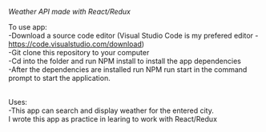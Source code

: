 *Weather API made with React/Redux*<br>

To use app: <br>
-Download a source code editor (Visual Studio Code is my prefered editor - https://code.visualstudio.com/download) <br>
-Git clone this repository to your computer <br>
-Cd into the folder and run NPM install to install the app dependencies <br>
-After the dependencies are installed run NPM run start in the command prompt to start the application. <br>
<br>

Uses: <br>
-This app can search and display weather for the entered city.
<br>
I wrote this app as practice in learing to work with React/Redux
